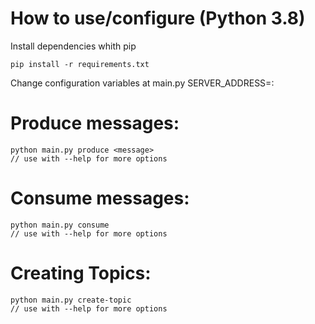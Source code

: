 # How to use/configure (Python 3.8)

Install dependencies whith pip 

    pip install -r requirements.txt

Change configuration variables at main.py
    SERVER_ADDRESS=<Kafka broker url>:<kafka broker port>

# Produce messages:
    python main.py produce <message>
    // use with --help for more options

# Consume messages:
    python main.py consume 
    // use with --help for more options

# Creating Topics:
    python main.py create-topic 
    // use with --help for more options




    


